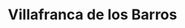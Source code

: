 ---
title: Villafranca de los Barros
url: /villafranca-de-los-barros/
latitude: 38.562
longitude: -6.33
---